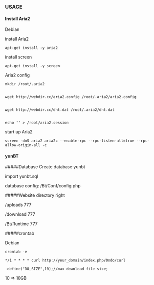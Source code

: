 ### USAGE

#### Install Aria2

Debian


install Aria2 


```
apt-get install -y aria2
```

install screen

```
apt-get install -y screen
```

Aria2 config

```
mkdir /root/.aria2


wget http://webdir.cc/aria2.config /root/.aria2/aria2.config


wget http://webdir.cc/dht.dat /root/.aria2/dht.dat


echo '' > /root/aria2.session 

```

start up Aria2 

```
screen -dmS aria2 aria2c --enable-rpc --rpc-listen-all=true --rpc-allow-origin-all -c 
```

#### yunBT


#####Database
Create database yunbt

import yunbt.sql

database config:
/Bt/Conf/config.php


#####Website directory right

/uploads 777

/download 777

/Bt/Runtime 777


#####crontab

Debian

```
crontab -e

```

```
*/1 * * * * curl http://your_domain/index.php/Ondo/curl
```


```
 define("DO_SIZE",10);//max download file size;  
```
10 => 10GB






